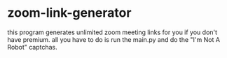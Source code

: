 # zoom-link-generator
this program generates unlimited zoom meeting links for you if you don't have premium.
all you have to do is run the main.py and do the "I'm Not A Robot" captchas. 
